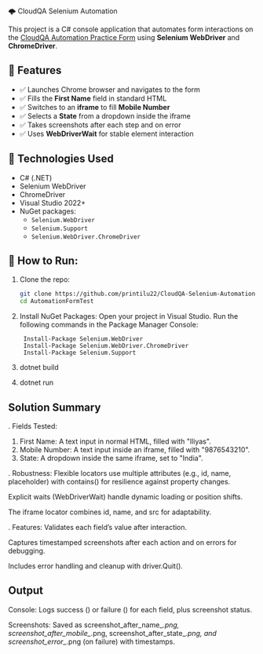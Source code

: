 🌩️ CloudQA Selenium Automation

This project is a C# console application that automates form interactions on the [CloudQA Automation Practice Form](https://app.cloudqa.io/home/AutomationPracticeForm) using **Selenium WebDriver** and **ChromeDriver**.

## 📌 Features

- ✅ Launches Chrome browser and navigates to the form
- ✅ Fills the **First Name** field in standard HTML
- ✅ Switches to an **iframe** to fill **Mobile Number**
- ✅ Selects a **State** from a dropdown inside the iframe
- ✅ Takes screenshots after each step and on error
- ✅ Uses **WebDriverWait** for stable element interaction

## 🔧 Technologies Used

- C# (.NET)
- Selenium WebDriver
- ChromeDriver
- Visual Studio 2022+
- NuGet packages:
  - `Selenium.WebDriver`
  - `Selenium.Support`
  - `Selenium.WebDriver.ChromeDriver`

## 🚀 How to Run:
1. Clone the repo:
   ```bash
   git clone https://github.com/printilu22/CloudQA-Selenium-Automation.git
   cd AutomationFormTest

2. Install NuGet Packages:
     Open your project in Visual Studio.
     Run the following commands in the Package Manager Console:
   
        Install-Package Selenium.WebDriver
        Install-Package Selenium.WebDriver.ChromeDriver
        Install-Package Selenium.Support
   
4. dotnet build
5. dotnet run


## Solution Summary

. Fields Tested:

1. First Name: A text input in normal HTML, filled with "Iliyas".
2. Mobile Number: A text input inside an iframe, filled with "9876543210".
3. State: A dropdown inside the same iframe, set to "India".

. Robustness:
Flexible locators use multiple attributes (e.g., id, name, placeholder) with contains() for resilience against property changes.

Explicit waits (WebDriverWait) handle dynamic loading or position shifts.

The iframe locator combines id, name, and src for adaptability.

. Features:
Validates each field’s value after interaction.

Captures timestamped screenshots after each action and on errors for debugging.

Includes error handling and cleanup with driver.Quit().


## Output
Console: Logs success () or failure () for each field, plus screenshot status.

Screenshots: Saved as screenshot_after_name_*.png, screenshot_after_mobile_*.png, screenshot_after_state_*.png, and screenshot_error_*.png (on failure) with timestamps.


       



